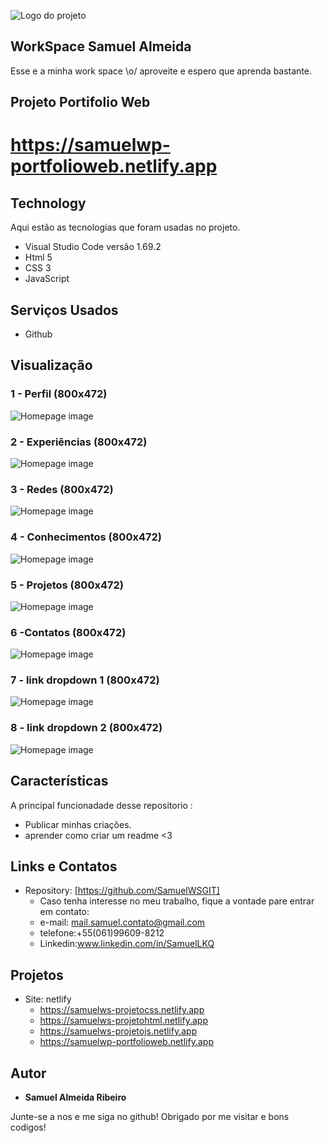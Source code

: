 
![Logo do projeto](https://github.com/SamuelWSGIT/ProjetoPortifolio/blob/main/img/capa.png)


## WorkSpace Samuel Almeida
Esse e a minha work space \o/ aproveite e espero que aprenda bastante.

## Projeto Portifolio Web
# https://samuelwp-portfolioweb.netlify.app

## Technology 
Aqui estão as tecnologias que foram usadas no projeto.

* Visual Studio Code versão 1.69.2
* Html 5
* CSS 3
* JavaScript

## Serviços Usados

* Github

## Visualização

### 1 - Perfil (800x472)

![Homepage image](https://github.com/SamuelWSGIT/ProjetoPortifolio/blob/main/img/1.png)

### 2 - Experiências (800x472)

![Homepage image](https://github.com/SamuelWSGIT/ProjetoPortifolio/blob/main/img/2.png)

### 3 - Redes (800x472)

![Homepage image](https://github.com/SamuelWSGIT/ProjetoPortifolio/blob/main/img/3.png)

### 4 - Conhecimentos (800x472)

![Homepage image](https://github.com/SamuelWSGIT/ProjetoPortifolio/blob/main/img/4.png)

### 5 - Projetos (800x472)

![Homepage image](https://github.com/SamuelWSGIT/ProjetoPortifolio/blob/main/img/5.png)

### 6 -Contatos (800x472)

![Homepage image](https://github.com/SamuelWSGIT/ProjetoPortifolio/blob/main/img/6.png)

### 7 - link dropdown 1 (800x472)

![Homepage image](https://github.com/SamuelWSGIT/ProjetoPortifolio/blob/main/img/ref1.png)

### 8 - link dropdown 2 (800x472)

![Homepage image](https://github.com/SamuelWSGIT/ProjetoPortifolio/blob/main/img/ref2.png)

## Características
A principal funcionadade desse repositorio :
 - Publicar minhas criações.
 - aprender como criar um readme <3

## Links e Contatos
  - Repository: [https://github.com/SamuelWSGIT]
    - Caso tenha interesse no meu trabalho, fique a vontade pare entrar em contato: 
    - e-mail: mail.samuel.contato@gmail.com
    - telefone:+55(061)99609-8212
    - Linkedin:www.linkedin.com/in/SamuelLKQ

## Projetos
  - Site: netlify
    - https://samuelws-projetocss.netlify.app
    - https://samuelws-projetohtml.netlify.app
    - https://samuelws-projetojs.netlify.app
    - https://samuelwp-portfolioweb.netlify.app


  ## Autor

  * **Samuel Almeida Ribeiro** 

  Junte-se a nos e me siga no github!
  Obrigado por me visitar e bons codigos!
